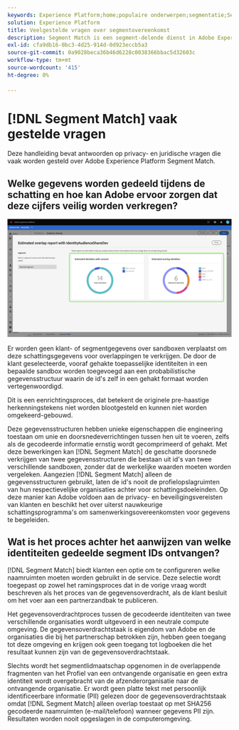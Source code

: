 ```yaml
---
keywords: Experience Platform;home;populaire onderwerpen;segmentatie;Segmentering;Segmentovereenkomst;segmentovereenkomst
solution: Experience Platform
title: Veelgestelde vragen over segmentovereenkomst
description: Segment Match is een segment-delende dienst in Adobe Experience Platform die voor twee of meer gebruikers van Experience Platform toestaat om segmentgegevens op een veilige, beheerde, en privacy-vriendelijke manier uit te wisselen.
exl-id: cfa9db16-0bc3-4d25-914d-0d923eccb5a3
source-git-commit: 0a9028beca36b46d6228c0038366bbac5d32603c
workflow-type: tm+mt
source-wordcount: '415'
ht-degree: 0%

---
```


# [!DNL Segment Match] vaak gestelde vragen

Deze handleiding bevat antwoorden op privacy- en juridische vragen die vaak worden gesteld over Adobe Experience Platform Segment Match.

## Welke gegevens worden gedeeld tijdens de schatting en hoe kan Adobe ervoor zorgen dat deze cijfers veilig worden verkregen?

![&#x200B; overlapping-report.png &#x200B;](./images/overlap-report.png)

Er worden geen klant- of segmentgegevens over sandboxen verplaatst om deze schattingsgegevens voor overlappingen te verkrijgen. De door de klant geselecteerde, vooraf gehakte toepasselijke identiteiten in een bepaalde sandbox worden toegevoegd aan een probabilistische gegevensstructuur waarin de id&#39;s zelf in een gehakt formaat worden vertegenwoordigd.

Dit is een eenrichtingsproces, dat betekent de originele pre-haastige herkenningstekens niet worden blootgesteld en kunnen niet worden omgekeerd-gebouwd.

Deze gegevensstructuren hebben unieke eigenschappen die engineering toestaan om unie en doorsnedeverrichtingen tussen hen uit te voeren, zelfs als de gecodeerde informatie ernstig wordt gecomprimeerd of gehakt. Met deze bewerkingen kan [!DNL Segment Match] de geschatte doorsnede verkrijgen van twee gegevensstructuren die bestaan uit id&#39;s van twee verschillende sandboxen, zonder dat de werkelijke waarden moeten worden vergeleken. Aangezien [!DNL Segment Match] alleen de gegevensstructuren gebruikt, laten de id&#39;s nooit de profielopslagruimten van hun respectievelijke organisaties achter voor schattingsdoeleinden. Op deze manier kan Adobe voldoen aan de privacy- en beveiligingsvereisten van klanten en beschikt het over uiterst nauwkeurige schattingsprogramma&#39;s om samenwerkingsovereenkomsten voor gegevens te begeleiden.

## Wat is het proces achter het aanwijzen van welke identiteiten gedeelde segment IDs ontvangen?

[!DNL Segment Match] biedt klanten een optie om te configureren welke naamruimten moeten worden gebruikt in de service. Deze selectie wordt toegepast op zowel het ramingsproces dat in de vorige vraag wordt beschreven als het proces van de gegevensoverdracht, als de klant besluit om het voer aan een partnerzandbak te publiceren.

Het gegevensoverdrachtproces tussen de gecodeerde identiteiten van twee verschillende organisaties wordt uitgevoerd in een neutrale compute omgeving. De gegevensoverdrachtstaak is eigendom van Adobe en de organisaties die bij het partnerschap betrokken zijn, hebben geen toegang tot deze omgeving en krijgen ook geen toegang tot logboeken die het resultaat kunnen zijn van de gegevensoverdrachtstaak.

Slechts wordt het segmentlidmaatschap opgenomen in de overlappende fragmenten van het Profiel van een ontvangende organisatie en geen extra identiteit wordt overgebracht van de afzenderorganisatie naar de ontvangende organisatie. Er wordt geen platte tekst met persoonlijk identificeerbare informatie (PII) gelezen door de gegevensoverdrachtstaak omdat [!DNL Segment Match] alleen overlap toestaat op met SHA256 gecodeerde naamruimten (e-mail/telefoon) wanneer gegevens PII zijn. Resultaten worden nooit opgeslagen in de computeromgeving.
